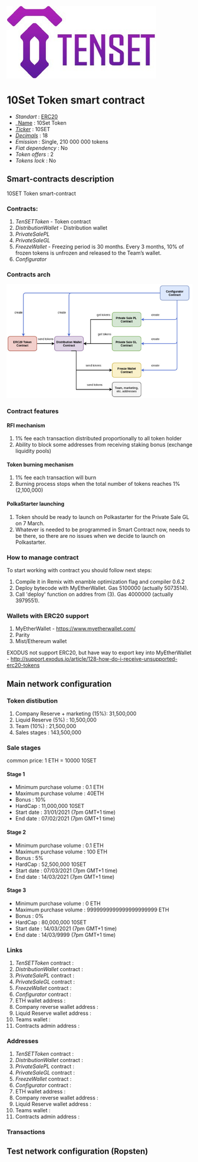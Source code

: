 ![10SET Token](logo.jpg "10SET Token")

# 10Set Token smart contract

* _Standart_        : [ERC20](https://github.com/ethereum/EIPs/blob/master/EIPS/eip-20.md)
* _[Name](https://github.com/ethereum/EIPs/blob/master/EIPS/eip-20.md#name)            : 10Set Token
* _[Ticker](https://github.com/ethereum/EIPs/blob/master/EIPS/eip-20.md#symbol)_          : 10SET
* _[Decimals](https://github.com/ethereum/EIPs/blob/master/EIPS/eip-20.md#decimals)_        : 18
* _Emission_        : Single, 210 000 000 tokens
* _Fiat dependency_ : No
* _Token offers_    : 2
* _Tokens lock_     : No

## Smart-contracts description

10SET Token smart-contract

### Contracts:
1. _TenSETToken_ - Token contract
2. _DistributionWallet_ - Distribution wallet
3. _PrivateSalePL_ 
4. _PrivateSaleGL_ 
5. _FreezeWallet_ - Freezing period is 30 months. Every 3 months, 10% of frozen tokens is unfrozen and released to the Team’s wallet.
6. _Configurator_

### Contracts arch

![Arch](arch1.jpg "Arch")

### Contract features

#### RFI mechanism
1. 1% fee each transaction distributed proportionally to all token holder
2. Ability to block some addresses from receiving staking bonus (exchange liquidity pools)

#### Token burning mechanism
1. 1% fee each transaction will burn
2. Burning process stops when the total number of tokens reaches 1% (2,100,000)

#### PolkaStarter launching
1. Token should be ready to launch on Polkastarter for the Private Sale GL on 7 March.
2. Whatever is needed to be programmed in Smart Contract now, needs to be there, so there are no issues when we decide to launch on Polkastarter.

### How to manage contract
To start working with contract you should follow next steps:
1. Compile it in Remix with enamble optimization flag and compiler 0.6.2
2. Deploy bytecode with MyEtherWallet. Gas 5100000 (actually 5073514).
3. Call 'deploy' function on addres from (3). Gas 4000000 (actually 3979551). 

### Wallets with ERC20 support
1. MyEtherWallet - https://www.myetherwallet.com/
2. Parity 
3. Mist/Ethereum wallet

EXODUS not support ERC20, but have way to export key into MyEtherWallet - http://support.exodus.io/article/128-how-do-i-receive-unsupported-erc20-tokens

## Main network configuration 

### Token distibution
1. Company Reserve + marketing (15%): 31,500,000 
2. Liquid Reserve (5%)              : 10,500,000
3. Team (10%)                       : 21,500,000
5. Sales stages                     : 143,500,000

### Sale stages

common price: 1 ETH = 10000 10SET

#### Stage 1
* Minimum purchase volume           : 0.1 ETH
* Maximum purchase volume           : 40ETH
* Bonus                             : 10%
* HardCap                           : 11,000,000 10SET
* Start date                        : 31/01/2021 (7pm GMT+1 time)
* End date                          : 07/02/2021 (7pm GMT+1 time)

#### Stage 2
* Minimum purchase volume           : 0.1 ETH
* Maximum purchase volume           : 100 ETH
* Bonus                             : 5%
* HardCap                           : 52,500,000 10SET
* Start date                        : 07/03/2021 (7pm GMT+1 time)
* End date                          : 14/03/2021 (7pm GMT+1 time)

#### Stage 3
* Minimum purchase volume           : 0 ETH
* Maximum purchase volume           : 9999999999999999999999 ETH
* Bonus                             : 0%
* HardCap                           : 80,000,000 10SET
* Start date                        : 14/03/2021 (7pm GMT+1 time)
* End date                          : 14/03/9999 (7pm GMT+1 time)


### Links 
1. _TenSETToken_ contract         :
2. _DistributionWallet_ contract  :
3. _PrivateSalePL_ contract       :
4. _PrivateSaleGL_ contract       :
5. _FreezeWallet_ contract        :
6. _Configurator_ contract        :
7. ETH wallet address             :
8. Company reverse wallet address :
9. Liquid Reserve wallet address  :
10. Teams wallet                  :
11. Contracts admin address       :

### Addresses 
1. _TenSETToken_ contract         :
2. _DistributionWallet_ contract  :
3. _PrivateSalePL_ contract       :
4. _PrivateSaleGL_ contract       :
5. _FreezeWallet_ contract        :
6. _Configurator_ contract        :
7. ETH wallet address             :
8. Company reverse wallet address :
9. Liquid Reserve wallet address  :
10. Teams wallet                  :
11. Contracts admin address       :

### Transactions


## Test network configuration (Ropsten)
